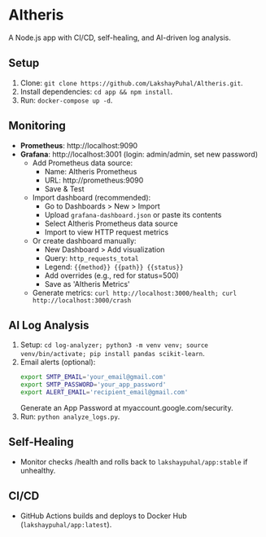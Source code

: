 # AItheris

A Node.js app with CI/CD, self-healing, and AI-driven log analysis.

## Setup
1. Clone: `git clone https://github.com/LakshayPuhal/Altheris.git`.
2. Install dependencies: `cd app && npm install`.
3. Run: `docker-compose up -d`.

## Monitoring
- **Prometheus**: http://localhost:9090
- **Grafana**: http://localhost:3001 (login: admin/admin, set new password)
  - Add Prometheus data source:
    - Name: AItheris Prometheus
    - URL: http://prometheus:9090
    - Save & Test
  - Import dashboard (recommended):
    - Go to Dashboards > New > Import
    - Upload `grafana-dashboard.json` or paste its contents
    - Select AItheris Prometheus data source
    - Import to view HTTP request metrics
  - Or create dashboard manually:
    - New Dashboard > Add visualization
    - Query: `http_requests_total`
    - Legend: `{{method}} {{path}} {{status}}`
    - Add overrides (e.g., red for status=500)
    - Save as 'AItheris Metrics'
  - Generate metrics: `curl http://localhost:3000/health; curl http://localhost:3000/crash`

## AI Log Analysis
1. Setup: `cd log-analyzer; python3 -m venv venv; source venv/bin/activate; pip install pandas scikit-learn`.
2. Email alerts (optional):
   ```bash
   export SMTP_EMAIL='your_email@gmail.com'
   export SMTP_PASSWORD='your_app_password'
   export ALERT_EMAIL='recipient_email@gmail.com'
   ```
   Generate an App Password at myaccount.google.com/security.
3. Run: `python analyze_logs.py`.

## Self-Healing
- Monitor checks /health and rolls back to `lakshaypuhal/app:stable` if unhealthy.

## CI/CD
- GitHub Actions builds and deploys to Docker Hub (`lakshaypuhal/app:latest`).
